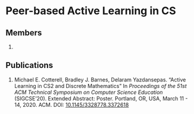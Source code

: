 # Peer-based Active Learning in CS

## Members

1. 

## Publications

1. Michael E. Cotterell, Bradley J. Barnes, Delaram Yazdansepas. 
   “Active Learning in CS2 and Discrete Mathematics” 
   In _Proceedings of the 51st ACM Technical Symposium on Computer Science Education_ (SIGCSE’20).
   Extended Abstract: Poster.
   Portland, OR, USA, March 11 - 14, 2020. ACM. 
   DOI: [10.1145/3328778.3372618](https://doi.org/10.1145/3328778.3372618) 
